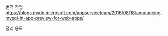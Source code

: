 번역 작업
https://blogs.msdn.microsoft.com/appserviceteam/2016/08/18/announcing-mysql-in-app-preview-for-web-apps/

정리 용도
